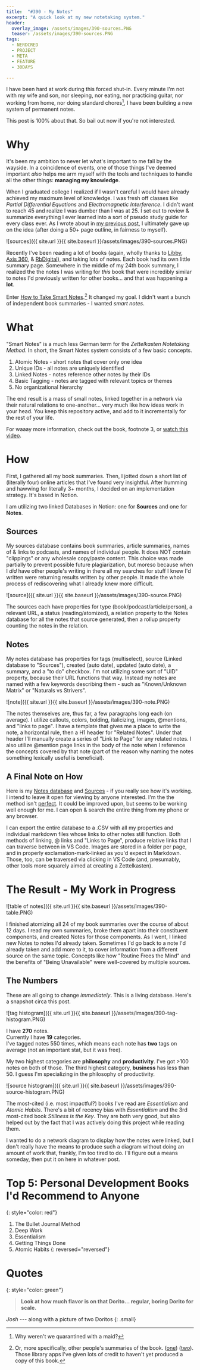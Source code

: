 ```yaml
---
title:  "#390 - My Notes"
excerpt: "A quick look at my new notetaking system."
header:
  overlay_image: /assets/images/390-sources.PNG
  teaser: /assets/images/390-sources.PNG
tags:
  - NERDCRED
  - PROJECT
  - META
  - FEATURE
  - 30DAYS

---
```


I have been hard at work during this forced shut-in. Every minute I'm not with my wife and son, nor sleeping, nor eating, nor practicing guitar, nor working from home, nor doing standard chores[^one], I have been building a new system of permanent notes. 

This post is 100% about that. So bail out now if you're not interested.

# Why

It's been my ambition to never let what's important to me fall by the wayside. In a coincidence of events, one of those things I've deemed important *also* helps me arm myself with the tools and techniques to handle all the other things: **managing my knowledge**. 

When I graduated college I realized if I wasn't careful I would have already achieved my maximum level of knowledge. I was fresh off classes like *Partial Differential Equations* and *Electromagnetic Interference*. I didn't want to reach 45 and realize I was dumber than I was at 25. I set out to review & summarize everything I ever learned into a sort of pseudo study guide for every class ever. As I wrote about in [my previous post](https://aarongilly.com/389-quarantine/#writing), I ultimately gave up on the idea (after doing a 50+ page outline, in fairness to myself).

![sources]({{ site.url }}{{ site.baseurl }}/assets/images/390-sources.PNG)

Recently I've been reading a lot of books (again, wholly thanks to [Libby](https://www.overdrive.com/apps/libby/), [Axis 360](http://axis360.site.baker-taylor.com/), & [RbDigital](https://rbdigital.com/)), and taking lots of notes. Each book had its own little summary page. Somewhere in the middle of my 24th book summary, I realized the the notes I was writing for *this* book that were incredibly similar to notes I'd previously written for other books... and that was happening a **lot**.

Enter [How to Take Smart Notes](https://www.amazon.com/How-Take-Smart-Notes-Nonfiction-ebook/dp/B06WVYW33Y/).[^two] It changed my goal. I didn't want a bunch of independent book summaries - I wanted *smart notes*.

# What

"Smart Notes" is a much less German term for the *Zettelkasten Notetaking Method*. In short, the Smart Notes system consists of a few basic concepts.

1. Atomic Notes - short notes that cover only one idea
2. Unique IDs - all notes are uniquely identified
3. Linked Notes - notes reference other notes by their IDs
4. Basic Tagging - notes are tagged with relevant topics or themes
5. No organizational hierarchy

The end result is a mass of small notes, linked together in a network via their natural relations to one-another... very much like how ideas work in your head. You keep this repository active, and add to it incrementally for the rest of your life. 

For waaay more information, check out the book, footnote 3, or [watch this video](https://vimeo.com/275530205).

# How

First, I gathered all my book summaries. Then, I jotted down a short list of (literally four) online articles that I've found very insightful. After humming and hawwing for literally 3+ months, I decided on an implementation strategy. It's based in Notion.

I am utilizing two linked Databases in Notion: one for **Sources** and one for **Notes**.

## Sources

My sources database contains book summaries, article summaries, names of & links to podcasts, and names of individual people. It does NOT contain "clippings" or any wholesale copy/paste content. This choice was made partially to prevent possible future plagiarization, but moreso because when I *did* have other people's writing in there all my searches for stuff I knew I'd written were returning results written by other people. It made the whole process of rediscovering what I already knew more difficult.

![source]({{ site.url }}{{ site.baseurl }}/assets/images/390-source.PNG)

The sources each have properties for type (book/podcast/article/person), a relevant URL, a status (reading/atomized), a relation property to the Notes database for all the notes that source generated, then a rollup property counting the notes in the relation.

## Notes

My notes database has properties for tags (multiselect), source (Linked database to "Sources"), created (auto date), updated (auto date), a summary, and a "to do" checkbox. I'm not utilizing some sort of "UID" property, because their URL functions that way. Instead my notes are named with a few keywords describing them - such as "Known/Unknown Matrix" or "Naturals vs Strivers". 

![note]({{ site.url }}{{ site.baseurl }}/assets/images/390-note.PNG)

The notes themselves are, thus far, a few paragraphs long each (on average). I utilize callouts, colors, bolding, italicizing, images, @mentions, and "links to page". I have a template that gives me a place to write the note, a horizontal rule, then a H1 header for "Related Notes". Under that header I'll manually create a series of "Link to Page" for any related notes. I also utilize @mention page links in the body of the note when I reference the concepts covered by that note (part of the reason why naming the notes something lexically useful is beneficial).

## A Final Note on How

Here is my [Notes database](https://www.notion.so/a7627b8ed78b4eab9e31364cb7b98eea?v=c957bb0ea6dd42e9a83df8338e11c786) and [Sources](https://www.notion.so/e301531cc1ee4ad7ae537d87f9681116?v=2136c19212174a24956154a130b78b1b) - if you really see how it's working. I intend to leave it open for viewing by anyone interested. I'm the the method isn't [perfect](https://www.notion.so/Perfection-is-Dangerous-ee2d6db59fef4d359e791c72328bbce5). It could be improved upon, but seems to be working well enough for me. I can open & search the entire thing from my phone or any browser. 

I can export the entire database to a .CSV with all my properties and individual markdown files whose links to other notes still function. Both methods of linking, @ links and "Links to Page", produce relative links that I can traverse between in VS Code. Images are stored in a folder per page, and in properly exclamation-mark-linked as you'd expect in Markdown. Those, too, can be traversed via clicking in VS Code (and, presumably, other tools more squarely aimed at creating a Zettelkasten).

# The Result - My Work in Progress

![table of notes]({{ site.url }}{{ site.baseurl }}/assets/images/390-table.PNG)

I finished atomizing all 24 of my book summaries over the course of about 12 days. I read my own summaries, broke them apart into their constituent components, and created Notes for those components. As I went, I linked new Notes to notes I'd already taken. Sometimes I'd go back to a note I'd already taken and add more to it, to cover information from a different source on the same topic. Concepts like how "Routine Frees the Mind" and the benefits of "Being Unavailable" were well-covered by multiple sources.

## The Numbers

These are all going to change *immediately*. This is a living database. Here's a snapshot circa this post.

![tag histogram]({{ site.url }}{{ site.baseurl }}/assets/images/390-tag-histogram.PNG)

I have **270** notes.  
Currently I have **19** categories.  
I've tagged notes 550 times, which means each note has **two** tags on average (not an important stat, but it was free).  

My two highest categories are **philosophy** and **productivity**. I've got >100 notes on both of those. The third highest category, **business** has less than 50. I guess I'm specializing in the philosophy of productivity.

![source histogram]({{ site.url }}{{ site.baseurl }}/assets/images/390-source-histogram.PNG)

The most-cited (i.e. most impactful?) books I've read are *Essentialism* and *Atomic Habits*. There's a bit of recency bias with *Essentialism* and the 3rd most-cited book *Stillness is the Key*. They are both very good, but also helped out by the fact that I was actively doing this project while reading them.

I wanted to do a network diagram to display how the notes were linked, but I don't really have the means to produce such a diagram without doing an amount of work that, frankly, I'm too tired to do. I'll figure out a means someday, then put it on here in whatever post.

# Top 5: Personal Development Books I'd Recommend to Anyone
{: style="color: red"}

1. The Bullet Journal Method
2. Deep Work
3. Essentialism
4. Getting Things Done
5. Atomic Habits
{: reversed="reversed"}

# Quotes
{: style="color: green"}
> **Look at how much flavor is on that Dorito... regular, boring Dorito for scale.**  

<cite>Josh</cite> --- along with a picture of two Doritos
{: .small}

[^one]:  Why weren't we quarantined with a maid?  
[^two]:  Or, more specifically, other people's summaries of the book. ([one](https://fortelabs.co/blog/how-to-take-smart-notes)) ([two](http://www.markwk.com/smart-notes.html)). Those library apps I've given lots of credit to haven't yet produced a copy of this book.